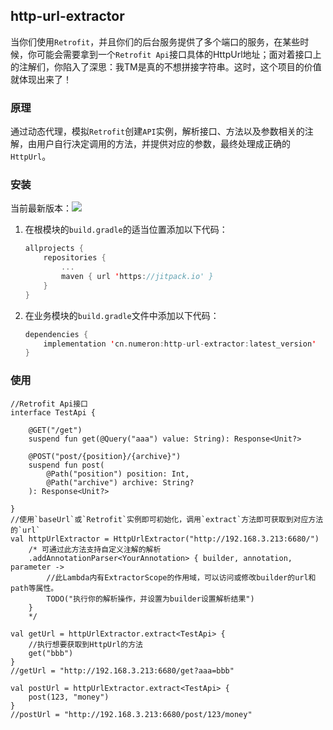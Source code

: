 ## http-url-extractor

当你们使用`Retrofit`，并且你们的后台服务提供了多个端口的服务，在某些时候，你可能会需要拿到一个`Retrofit Api`接口具体的HttpUrl地址；面对着接口上的注解们，你陷入了深思：我TM是真的不想拼接字符串。这时，这个项目的价值就体现出来了！


### 原理

通过动态代理，模拟`Retrofit`创建`API`实例，解析接口、方法以及参数相关的注解，由用户自行决定调用的方法，并提供对应的参数，最终处理成正确的`HttpUrl`。

### 安装

当前最新版本：[![](https://jitpack.io/v/cn.numeron/http-url-extractor.svg)](https://jitpack.io/#cn.numeron/http-url-extractor)

1. 在根模块的`build.gradle`的适当位置添加以下代码：
    ```kotlin
    allprojects {
        repositories {
            ...
            maven { url 'https://jitpack.io' }
        }
    }
   ```

2. 在业务模块的`build.gradle`文件中添加以下代码：
    ```kotlin
    dependencies {
        implementation 'cn.numeron:http-url-extractor:latest_version'
    }
    ```

### 使用
    //Retrofit Api接口
    interface TestApi {

        @GET("/get")
        suspend fun get(@Query("aaa") value: String): Response<Unit?>

        @POST("post/{position}/{archive}")
        suspend fun post(
            @Path("position") position: Int,
            @Path("archive") archive: String?
        ): Response<Unit?>

    }
    //使用`baseUrl`或`Retrofit`实例即可初始化，调用`extract`方法即可获取到对应方法的`url`
    val httpUrlExtractor = HttpUrlExtractor("http://192.168.3.213:6680/")
        /* 可通过此方法支持自定义注解的解析
        .addAnnotationParser<YourAnnotation> { builder, annotation, parameter ->
            //此Lambda内有ExtractorScope的作用域，可以访问或修改builder的url和path等属性。
            TODO("执行你的解析操作，并设置为builder设置解析结果")
        }
        */

    val getUrl = httpUrlExtractor.extract<TestApi> {
        //执行想要获取到HttpUrl的方法
        get("bbb")
    }
    //getUrl = "http://192.168.3.213:6680/get?aaa=bbb"

    val postUrl = httpUrlExtractor.extract<TestApi> {
        post(123, "money")
    }
    //postUrl = "http://192.168.3.213:6680/post/123/money"

	
